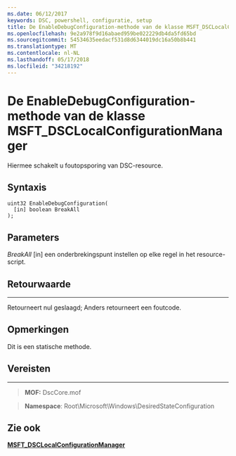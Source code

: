 ```yaml
---
ms.date: 06/12/2017
keywords: DSC, powershell, configuratie, setup
title: De EnableDebugConfiguration-methode van de klasse MSFT_DSCLocalConfigurationManager
ms.openlocfilehash: 9e2a978f9d16abaed959be022229db4da5fd65bd
ms.sourcegitcommit: 54534635eedacf531d8d6344019dc16a50b8b441
ms.translationtype: MT
ms.contentlocale: nl-NL
ms.lasthandoff: 05/17/2018
ms.locfileid: "34218192"
---
```

# <a name="enabledebugconfiguration-method-of-the-msftdsclocalconfigurationmanager-class"></a>De EnableDebugConfiguration-methode van de klasse MSFT_DSCLocalConfigurationManager

Hiermee schakelt u foutopsporing van DSC-resource.

<a name="syntax"></a>Syntaxis
------

```mof
uint32 EnableDebugConfiguration(
  [in] boolean BreakAll
);
```

<a name="parameters"></a>Parameters
----------

*BreakAll* \[in\] een onderbrekingspunt instellen op elke regel in het resource-script.

## <a name="return-value"></a>Retourwaarde
------------

Retourneert nul geslaagd; Anders retourneert een foutcode.

## <a name="remarks"></a>Opmerkingen

Dit is een statische methode.

## <a name="requirements"></a>Vereisten
------------
>**MOF:** DscCore.mof

>**Namespace**: Root\Microsoft\Windows\DesiredStateConfiguration


## <a name="see-also"></a>Zie ook


[**MSFT_DSCLocalConfigurationManager**](msft-dsclocalconfigurationmanager.md)